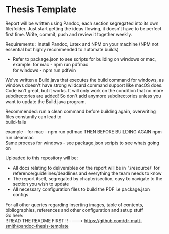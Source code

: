 # Thesis Template

Report will be written using Pandoc, each section segregated into its own file/folder.
 Just start getting the ideas flowing, it doesn't have to be perfect
 first time. Write, commit, push and review it together weekly.   

Requirements : Install Pandoc, Latex and NPM on your machine
(NPM not essential but highly recommended to automate builds) 

 - Refer to package.json to see scripts for building on windows or mac,  
 example: for mac - npm run pdfmac  
          for windows - npm run pdfwin 

We've written a Build.java that executes the build command for windows, as windows doesn't have strong wildcard command support like macOS does. Code isn't great, but it works. It will only work on the condition that no more subdirectories are added! So don't add anymore subdirectories unless you want to update the Build.java program.

Recommended: run a clean command before building again, overwriting files constantly can lead to  
build-fails  

example - for mac - npm run pdfmac THEN BEFORE BUILDING AGAIN npm run cleanmac  
Same process for windows - see package.json scripts to see whats going on

Uploaded to this repository will be:
 - All docs relating to deliverables on the report will be in './resource/' for reference/guidelines/deadlines and everything the team needs to know
 - The report itself, segregated by chapter/section, easy to navigate to the section you wish to update   
 - All necessary configuration files to build the PDF i.e package.json configs

 For all other queries regarding inserting images, table of contents, bibliographies, references and other configuration and setup stuff   
 Go here:     
 !! READ THE README FIRST !! ----> https://github.com/dr-matt-smith/pandoc-thesis-template
